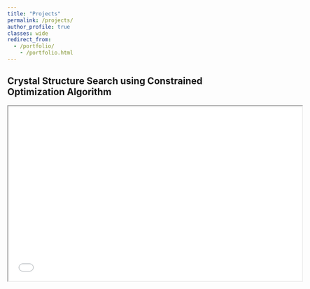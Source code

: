 ```yaml
---
title: "Projects"
permalink: /projects/
author_profile: true
classes: wide
redirect_from:
  - /portfolio/
    - /portfolio.html
---
```


Crystal Structure Search using Constrained Optimization Algorithm
------
<iframe src="/files/htmls/IctpThesis.html" width="672" height="400px">
</iframe>

